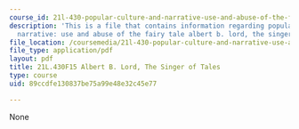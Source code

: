 ```yaml
---
course_id: 21l-430-popular-culture-and-narrative-use-and-abuse-of-the-fairy-tale-fall-2015
description: 'This is a file that contains information regarding popular culture and
  narrative: use and abuse of the fairy tale albert b. lord, the singer of tales.'
file_location: /coursemedia/21l-430-popular-culture-and-narrative-use-and-abuse-of-the-fairy-tale-fall-2015/89ccdfe130837be75a99e48e32c45e77_MIT21L_430F15_Albert.pdf
file_type: application/pdf
layout: pdf
title: 21L.430F15 Albert B. Lord, The Singer of Tales
type: course
uid: 89ccdfe130837be75a99e48e32c45e77

---
```

None